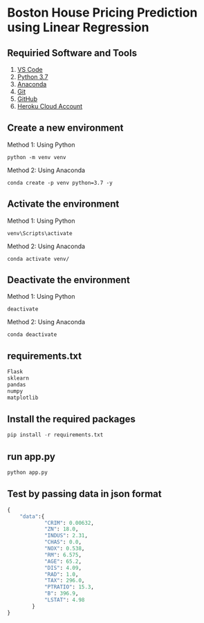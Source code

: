 # Boston House Pricing Prediction using Linear Regression

## Requiried Software and Tools
1. [VS Code](https://code.visualstudio.com/)
2. [Python 3.7](https://www.python.org/downloads/)
3. [Anaconda](https://www.anaconda.com/distribution/)
4. [Git](https://git-scm.com/downloads)
5. [GitHub](https://www.github.com)
6. [Heroku Cloud Account](https://www.heroku.com/)


## Create a new environment
Method 1: Using Python
```
python -m venv venv
```

Method 2: Using Anaconda
```
conda create -p venv python=3.7 -y
```

## Activate the environment
Method 1: Using Python
```
venv\Scripts\activate
```

Method 2: Using Anaconda
```
conda activate venv/
```

## Deactivate the environment

Method 1: Using Python
```
deactivate
```

Method 2: Using Anaconda
```
conda deactivate
```


## requirements.txt
```python
Flask
sklearn
pandas
numpy
matplotlib
```

## Install the required packages
```python
pip install -r requirements.txt
```


## run app.py
```python
python app.py
```

## Test by passing data in json format
```python
{
    "data":{
            "CRIM": 0.00632,
            "ZN": 18.0,
            "INDUS": 2.31,
            "CHAS": 0.0,
            "NOX": 0.538,
            "RM": 6.575,
            "AGE": 65.2,
            "DIS": 4.09,
            "RAD": 1.0,
            "TAX": 296.0,
            "PTRATIO": 15.3,
            "B": 396.9,
            "LSTAT": 4.98
        }
}
```